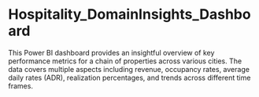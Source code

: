 # Hospitality_DomainInsights_Dashboard
This Power BI dashboard provides an insightful overview of key performance metrics for a chain of properties across various cities. The data covers multiple aspects including revenue, occupancy rates, average daily rates (ADR), realization percentages, and trends across different time frames. 
